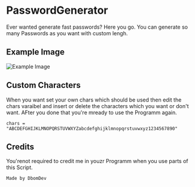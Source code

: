 # PasswordGenerator
Ever wanted generate fast passwords? Here you go. You can generate so many Passwords as you want with custom lengh.

## Example Image
![Example Image]()

## Custom Characters
When you want set your own chars which should be used then edit the chars varaibel and insert or delete the characters which you want or don't want. AFter you done that you're mready to use the Programm again.
```
chars = "ABCDEFGHIJKLMNOPQRSTUVWXYZabcdefghijklmnopqrstuvwxyz1234567890"
```

## Credits
You'renot required to credit me in youzr Programm when you use parts of this Script.
```
Made by DbomDev
```
